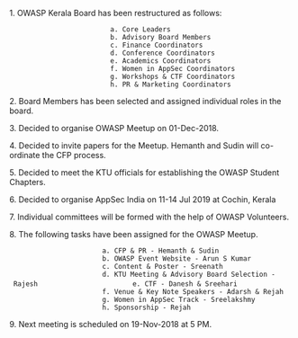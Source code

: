 1\. OWASP Kerala Board has been restructured as follows:

`                         a. Core Leaders`
`                         b. Advisory Board Members`
`                         c. Finance Coordinators`
`                         d. Conference Coordinators`
`                         e. Academics Coordinators`
`                         f. Women in AppSec Coordinators`
`                         g. Workshops & CTF Coordinators`
`                         h. PR & Marketing Coordinators`

2\. Board Members has been selected and assigned individual roles in the
board.

3\. Decided to organise OWASP Meetup on 01-Dec-2018.

4\. Decided to invite papers for the Meetup. Hemanth and Sudin will
co-ordinate the CFP process.

5\. Decided to meet the KTU officials for establishing the OWASP Student
Chapters.

6\. Decided to organise AppSec India on 11-14 Jul 2019 at Cochin, Kerala

7\. Individual committees will be formed with the help of OWASP
Volunteers.

8\. The following tasks have been assigned for the OWASP Meetup.

`                       a. CFP & PR - Hemanth & Sudin`
`                       b. OWASP Event Website - Arun S Kumar`
`                       c. Content & Poster - Sreenath`
`                       d. KTU Meeting & Advisory Board Selection - Rajesh`
`                       e. CTF - Danesh & Sreehari`
`                       f. Venue & Key Note Speakers - Adarsh & Rejah`
`                       g. Women in AppSec Track - Sreelakshmy`
`                       h. Sponsorship - Rejah`

9\. Next meeting is scheduled on 19-Nov-2018 at 5 PM.